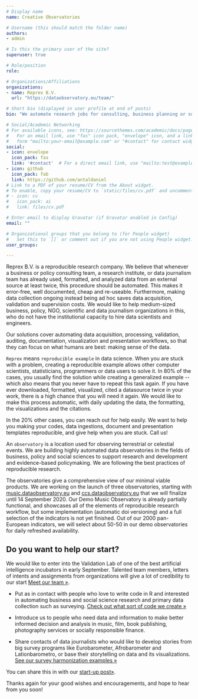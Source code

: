 ```yaml
---
# Display name
name: Creative Observatories

# Username (this should match the folder name)
authors:
- admin

# Is this the primary user of the site?
superuser: true

# Role/position
role: 

# Organizations/Affiliations
organizations:
- name: Reprex B.V.
  url: "https://dataobservatory.eu/team/"

# Short bio (displayed in user profile at end of posts)
bio: "We automate research jobs for consulting, business planning or social science."

# Social/Academic Networking
# For available icons, see: https://sourcethemes.com/academic/docs/page-builder/#icons
#   For an email link, use "fas" icon pack, "envelope" icon, and a link in the
#   form "mailto:your-email@example.com" or "#contact" for contact widget.
social:
- icon: envelope
  icon_pack: fas
  link: '#contact'  # For a direct email link, use "mailto:test@example.org".
- icon: github
  icon_pack: fab
  link: https://github.com/antaldaniel
# Link to a PDF of your resume/CV from the About widget.
# To enable, copy your resume/CV to `static/files/cv.pdf` and uncomment the lines below.
# - icon: cv
#   icon_pack: ai
#   link: files/cv.pdf

# Enter email to display Gravatar (if Gravatar enabled in Config)
email: ""

# Organizational groups that you belong to (for People widget)
#   Set this to `[]` or comment out if you are not using People widget.
user_groups:

---
```


Reprex B.V. is a reproducible research company.  We believe that whenever a business or policy consulting team, a research institute, or data journalism team has already used, formatted, and analyzed data from an external source at least twice, this procedure should be automated. This makes it error-free, well documented, cheap and re-useable. Furthermore, making data collection ongoing instead being ad hoc saves data acquisition, validation and supervision costs. We would like to help medium-sized business, policy, NGO, scientific and data journalism organizations in this,  who do not have the institutional capacity to hire data scientists and engineers.

Our solutions cover automating data acquisition, processing, validation, auditing, documentation, visualization and presentation workflows, so that they can focus on what humans are best: making sense of the data.

`Reprex` means `reproducible example` in data science.  When you are stuck with a problem, creating a reproducible example allows other computer scientists, statisticians, programmers or data users to solve it. In 80% of the cases, you usually find the solution while creating a generalized example --  which also means that you never have to repeat this task again.  If you have ever downloaded, formatted, visualized, cited a datasource twice in your work, there is a high chance that you will need it again. We would like to make this process automatic, with daily updating the data, the formatting, the visualizations and the citations. 

In the 20% other cases, you can reach out for help easily. We want to help you making your codes, data ingestions, document and presentation templates reproducible, and give help when you are stuck. Call us!

An `observatory` is a location used for observing terrestrial or celestial events. We are building highly automated data observatories in the fields of business, policy and social sciences to support research and development and evidence-based policymaking. We are following the best practices of reproducible research.

The observatories give a comprehensive view of our minimal viable products. We are working on the launch of three observatories, starting with [music.dataobservatory.eu](https://music.dataobservatory.eu/) and 
[ccs.dataobservatory.eu](https://ccs.dataobservatory.eu/) that we will finalize until 14 September 2020. Our Demo Music Observatory is already partially functional, and showcases all of the elements of reproducible research workflow, but some implementation (automatic doi versioning) and a full selection of the indicators is not yet finished. Out of our 2000 pan-European indicators, we will select about 50-50 in our demo observatories for daily refreshed availability.

## Do you want to help our start?

We would like to enter into the Validation Lab of one of the best artificial intelligence incubators in early September. Talented team members, letters of intents and assignments from organizations will give a lot of credibility to our start [Meet our team »](http://dataobservatory.eu/team/).

- Put as in contact with people who love to write code in R and interested in automating business and social science research and primary data collection such as surveying. [Check out what sort of code we create »](http://dataobservatory.eu/#featured)

- Introduce us to people who need data and information to make better informed decision and analysis in music, film, book publishing, photography services or socially responsible finance.

- Share contacts of data journalists who would like to develop stories from big survey programs like Eurobarometer, Afrobarometer and Lationbarometro, or base their storytelling on data and its visualizations. [See our survey harmonization examples »](http://retroharmonize.satellitereport.com/)

You can share this in with our [start-up post»](http://dataobservatory.eu/post/2020-08-24-start-up/).

Thanks again for your good wishes and encouragements, and hope to hear from you soon!